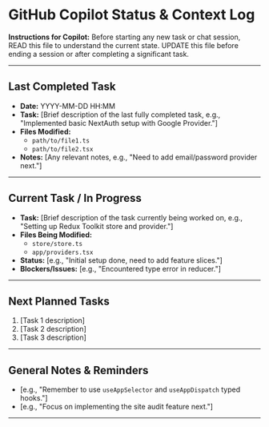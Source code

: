 # GitHub Copilot Status & Context Log

**Instructions for Copilot:** Before starting any new task or chat session, READ this file to understand the current state. UPDATE this file before ending a session or after completing a significant task.

---

## Last Completed Task

*   **Date:** YYYY-MM-DD HH:MM
*   **Task:** [Brief description of the last fully completed task, e.g., "Implemented basic NextAuth setup with Google Provider."]
*   **Files Modified:**
    *   `path/to/file1.ts`
    *   `path/to/file2.tsx`
*   **Notes:** [Any relevant notes, e.g., "Need to add email/password provider next."]

---

## Current Task / In Progress

*   **Task:** [Brief description of the task currently being worked on, e.g., "Setting up Redux Toolkit store and provider."]
*   **Files Being Modified:**
    *   `store/store.ts`
    *   `app/providers.tsx`
*   **Status:** [e.g., "Initial setup done, need to add feature slices."]
*   **Blockers/Issues:** [e.g., "Encountered type error in reducer."]

---

## Next Planned Tasks

1.  [Task 1 description]
2.  [Task 2 description]
3.  [Task 3 description]

---

## General Notes & Reminders

*   [e.g., "Remember to use `useAppSelector` and `useAppDispatch` typed hooks."]
*   [e.g., "Focus on implementing the site audit feature next."]

---
